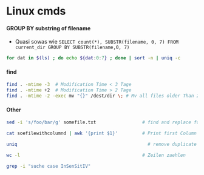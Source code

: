 # Linux cmds
#### GROUP BY substring of filename
* Quasi sowas wie `SELECT count(*), SUBSTR(filename, 0, 7) FROM current_dir GROUP BY SUBSTR(filename,0, 7)`

```sh
for dat in $(ls) ; do echo ${dat:0:7} ; done | sort -n | uniq -c
```

#### find
```sh
find . -mtime -3  # Modification Time < 3 Tage
find . -mtime +2  # Modification Time > 2 Tage
find . -mtime -2 -exec mv "{}" /dest/dir \; # Mv all files older Than 2 days to /dest/dir
```

#### Other
```sh
sed -i 's/foo/bar/g' somefile.txt                 # find and replace foo with bar in somefile.txt

cat soefilewithcolumnd | awk '{print $1}'         # Print first Column

uniq 	                                            # remove duplicate lines

wc -l                                             # Zeilen zaehlen

grep -i "suche case InSenSitIV"
```


